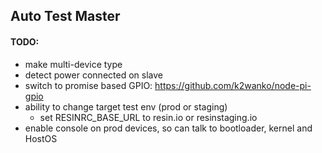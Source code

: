 ## Auto Test Master

#### TODO:

* make multi-device type
* detect power connected on slave
* switch to promise based GPIO: https://github.com/k2wanko/node-pi-gpio
* ability to change target test env (prod or staging)
	* set RESINRC_BASE_URL to resin.io or resinstaging.io
* enable console on prod devices, so can talk to bootloader, kernel and HostOS
